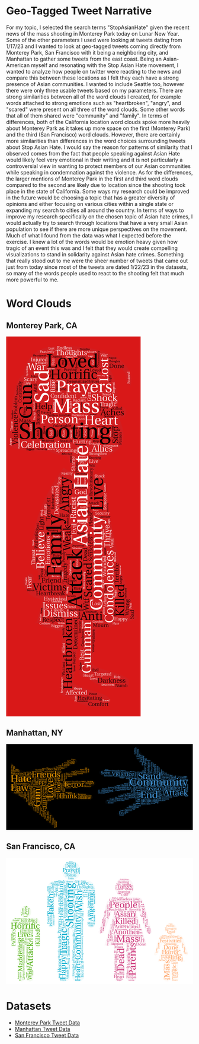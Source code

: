 # Geo-Tagged Tweet Narrative

<p>For my topic, I selected the search terms "StopAsianHate" given the recent news of the mass shooting in 
Monterey Park today on Lunar New Year. Some of the other parameters I used were looking at tweets
dating from 1/17/23 and I wanted to look at geo-tagged tweets coming directly from Monterey Park,
San Francisco with it being a neighboring city, and Manhattan to gather some tweets from the east
coast. Being an Asian-American myself and resonating with the Stop Asian Hate movement, I wanted to 
analyze how people on twitter were reacting to the news and compare this between these locations as 
I felt they each have a strong presence of Asian communities. I wanted to include Seattle too, 
however there were only three usable tweets based on my parameters. There are strong similarities 
between all of the word clouds I created, for example words attached to strong emotions such as 
"heartbroken", "angry", and "scared" were present on all three of the word clouds. Some other words 
that all of them shared were "community" and "family". In terms of differences, both of the 
California location word clouds spoke more heavily about Monterey Park as it takes up more space 
on the first (Monterey Park) and the third (San Francisco) word clouds. However, there are certainly
more similarities than differences in the word choices surrounding tweets about Stop Asian Hate. 
I would say the reason for patterns of similarity that I observed comes from the fact that people
speaking against Asian Hate would likely feel very emotional in their writing and it is not particularly 
a controversial view in wanting to protect members of our Asian communities while speaking in condemnation
against the violence. As for the differences, the larger mentions of Monterey Park in the first and third
word clouds compared to the second are likely due to location since the shooting took place in the 
state of California. Some ways my research could be improved in the future would be choosing a topic
that has a greater diversity of opinions and either focusing on various cities within a single state 
or expanding my search to cities all around the country. In terms of ways to improve my research 
specifically on the chosen topic of Asian hate crimes, I would actually try to search through locations
that have a very small Asian population to see if there are more unique perspectives on the movement. 
Much of what I found from the data was what I expected before the exercise. I knew a lot of the words 
would be emotion heavy given how tragic of an event this was and I felt that they would create 
compelling visualizations to stand in solidarity against Asian hate crimes. Something that really stood
out to me were the sheer number of tweets that came out just from today since most of the tweets are 
dated 1/22/23 in the datasets, so many of the words people used to react to the shooting felt that 
much more powerful to me.</p>

# Word Clouds

## Monterey Park, CA

![wordcloud-1](/img/wordcloud-1.png?raw=true)

## Manhattan, NY

![wordcloud-2](/img/wordcloud-2.png?raw=true)

## San Francisco, CA

![wordcloud-3](/img/wordcloud-3.png?raw=true)

# Datasets
* [Monterey Park Tweet Data][]
* [Manhattan Tweet Data][]
* [San Francisco Tweet Data][]

[Monterey Park Tweet Data]: https://docs.google.com/spreadsheets/d/e/2PACX-1vQpzZF_uNBhnATbI1FhpyQ4llVOlMihdqZrAMjjeyS-VDns62QQ6W76oIcXkSTlEF0bTFDe5jAqlI4e/pub?gid=341426396&single=true&output=csv
[Manhattan Tweet Data]: https://docs.google.com/spreadsheets/d/e/2PACX-1vRGSUwGPlLxFS6__U2Yqs5qsZI3uftjFuD8gxOKkITeF0qosaiaAGeWsxqvOqXcOL6amx5RxPMWHzXA/pub?gid=444410230&single=true&output=csv
[San Francisco Tweet Data]: https://docs.google.com/spreadsheets/d/e/2PACX-1vRH6lWNcmtHHtIPpzZP26mkLC0e1_-b57SZxU7nRJLOdTFGJD5YTryl9wIjERbQ0wsl2o3Ofk7AwBIt/pub?gid=533456745&single=true&output=csv
